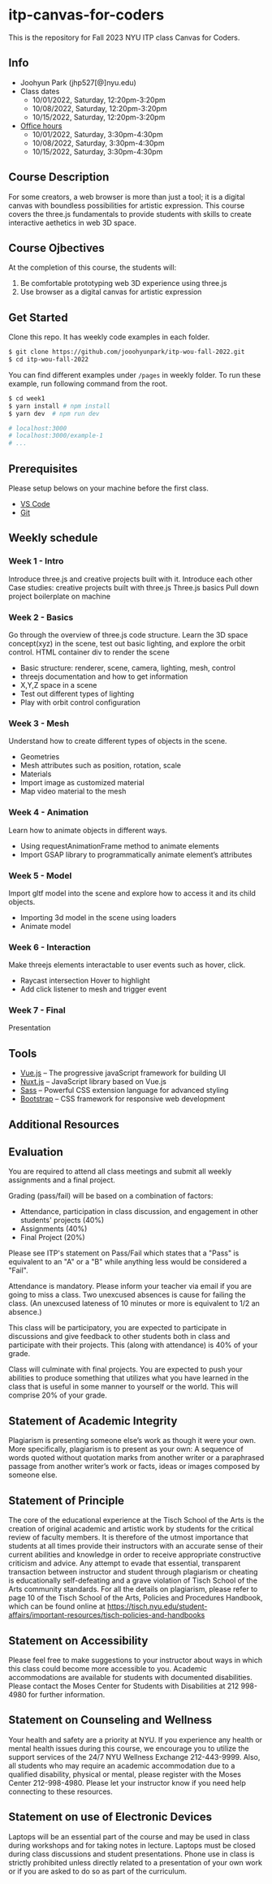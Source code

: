 # itp-canvas-for-coders

This is the repository for Fall 2023 NYU ITP class Canvas for Coders.

## Info

- Joohyun Park (jhp527[@]nyu.edu)
- Class dates
  - 10/01/2022, Saturday, 12:20pm-3:20pm
  - 10/08/2022, Saturday, 12:20pm-3:20pm
  - 10/15/2022, Saturday, 12:20pm-3:20pm
- [Office hours](https://calendar.google.com/calendar/u/0/appointments/schedules/AcZssZ38e_td9fOuExnsHGYNL-FhkFVHDDICVNefmc2V0rmHLALBSDYYQ_irIQHs3RCnAxpkBLUo0OcO)
  - 10/01/2022, Saturday, 3:30pm-4:30pm
  - 10/08/2022, Saturday, 3:30pm-4:30pm
  - 10/15/2022, Saturday, 3:30pm-4:30pm

## Course Description
For some creators, a web browser is more than just a tool; it is a digital canvas with boundless possibilities for artistic expression. This course covers the three.js fundamentals to provide students with skills to create interactive aethetics in web 3D space.


## Course Ojbectives

At the completion of this course, the students will:

1. Be comfortable prototyping web 3D experience using three.js
2. Use browser as a digital canvas for artistic expression


## Get Started

Clone this repo. It has weekly code examples in each folder.

```bash
$ git clone https://github.com/jooohyunpark/itp-wou-fall-2022.git
$ cd itp-wou-fall-2022
```

You can find different examples under `/pages` in weekly folder. To run these example, run following command from the root.

```bash
$ cd week1
$ yarn install # npm install
$ yarn dev  # npm run dev

# localhost:3000
# localhost:3000/example-1
# ...
```

## Prerequisites

Please setup belows on your machine before the first class.

- [VS Code](https://code.visualstudio.com/)
- [Git](https://github.com/git-guides/install-git)



## Weekly schedule

### Week 1 - Intro
Introduce three.js and creative projects built with it.
Introduce each other
Case studies: creative projects built with three.js
Three.js basics
Pull down project boilerplate on machine


### Week 2 - Basics
Go through the overview of three.js code structure. Learn the 3D space concept(xyz)  in the scene, test out basic lighting, and explore the orbit control.
HTML container div to render the scene
- Basic structure: renderer, scene, camera, lighting, mesh, control
- threejs documentation and how to get information
- X,Y,Z space in a scene
- Test out different types of lighting
- Play with orbit control configuration


### Week 3 - Mesh
Understand how to create different types of objects in the scene. 
- Geometries
- Mesh attributes such as position, rotation, scale
- Materials
- Import image as customized material
- Map video material to the mesh



### Week 4 - Animation
Learn how to animate objects in different ways.
- Using requestAnimationFrame method to animate elements
- Import GSAP library to programmatically animate element’s attributes


### Week 5 - Model
Import gltf model into the scene and explore how to access it and its child objects.
- Importing 3d model in the scene using loaders
- Animate model


### Week 6 - Interaction
Make threejs elements interactable to user events such as hover, click.
- Raycast intersection Hover to highlight
- Add click listener to mesh and trigger event


### Week 7 - Final
Presentation


## Tools

- [Vue.js](https://vuejs.org/) – The progressive javaScript framework for building UI
- [Nuxt.js](https://nuxtjs.org/) – JavaScript library based on Vue.js
- [Sass](https://sass-lang.com/) – Powerful CSS extension language for advanced styling
- [Bootstrap](https://getbootstrap.com/) – CSS framework for responsive web development

## Additional Resources


## Evaluation

You are required to attend all class meetings and submit all weekly assignments and a final project.

Grading (pass/fail) will be based on a combination of factors:

- Attendance, participation in class discussion, and engagement in other students' projects (40%)
- Assignments (40%)
- Final Project (20%)

Please see ITP's statement on Pass/Fail which states that a "Pass" is equivalent to an "A" or a "B" while anything less would be considered a "Fail".

Attendance is mandatory. Please inform your teacher via email if you are going to miss a class. Two unexcused absences is cause for failing the class. (An unexcused lateness of 10 minutes or more is equivalent to 1/2 an absence.)

This class will be participatory, you are expected to participate in discussions and give feedback to other students both in class and participate with their projects. This (along with attendance) is 40% of your grade.

Class will culminate with final projects. You are expected to push your abilities to produce something that utilizes what you have learned in the class that is useful in some manner to yourself or the world. This will comprise 20% of your grade.

## Statement of Academic Integrity

Plagiarism is presenting someone else’s work as though it were your own. More specifically, plagiarism is to present as your own: A sequence of words quoted without quotation marks from another writer or a paraphrased passage from another writer’s work or facts, ideas or images composed by someone else.

## Statement of Principle

The core of the educational experience at the Tisch School of the Arts is the creation of original academic and artistic work by students for the critical review of faculty members.  It is therefore of the utmost importance that students at all times provide their instructors with an accurate sense of their current abilities and knowledge in order to receive appropriate constructive criticism and advice.  Any attempt to evade that essential, transparent transaction between instructor and student through plagiarism or cheating is educationally self-defeating and a grave violation of Tisch School of the Arts community standards.  For all the details on plagiarism, please refer to page 10 of the Tisch School of the Arts, Policies and Procedures Handbook, which can be found online at https://tisch.nyu.edu/student-affairs/important-resources/tisch-policies-and-handbooks

## Statement on Accessibility

Please feel free to make suggestions to your instructor about ways in which this class could become more accessible to you. Academic accommodations are available for students with documented disabilities. Please contact the Moses Center for Students with Disabilities at 212 998-4980 for further information.

## Statement on Counseling and Wellness

Your health and safety are a priority at NYU. If you experience any health or mental health issues during this course, we encourage you to utilize the support services of the 24/7 NYU Wellness Exchange 212-443-9999. Also, all students who may require an academic accommodation due to a qualified disability, physical or mental, please register with the Moses Center 212-998-4980. Please let your instructor know if you need help connecting to these resources.

## Statement on use of Electronic Devices

Laptops will be an essential part of the course and may be used in class during workshops and for taking notes in lecture. Laptops must be closed during class discussions and student presentations. Phone use in class is strictly prohibited unless directly related to a presentation of your own work or if you are asked to do so as part of the curriculum.
